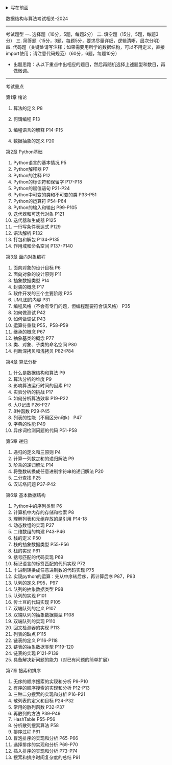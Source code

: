 <style>
  details {
    cursor: pointer;
    user-select: none;
  }
</style>
<details>
    <summary>写在前面</summary>
数据结构与算法课程重点均由老师给出
<p>相关课件</p>👉<a href="https://alist.bangwu.top/%E9%98%BF%E9%87%8C%E4%BA%91-%E6%A3%92%E6%97%A0/%E8%AF%BE%E4%BB%B6/%E6%95%B0%E6%8D%AE%E7%BB%93%E6%9E%84%E4%B8%8E%E7%AE%97%E6%B3%95">地址</a>
</details>

数据结构与算法考试相关-2024

----------------------------------------

考试题型
一. 选择题（10分，5题，每题2分）
二. 填空题（15分，5题，每题3分）
三. 简答题（15分，3题，每题5分，要求尽量详细，逻辑清晰，层次分明）
四. 代码题（关键处请写注释；如果需要用所学的数据结构，可以不用定义，直接import使用；请注意代码规范）（60分，6题，每题10分）

* 出题思路：从以下重点中出相应的题目，然后再随机选择上述题型和数目，再做微调。

----------------------------------------

考试重点

第1章 绪论
1. 算法的定义    P8
   
2. 何谓编程    P13
3. 编程语言的解释    P14-P15
4. 数据抽象的定义    P20

第2章 Python基础
1. Python语言的基本情况    P5
2. Python解释器    P7
3. Python的注释    P12
4. Python的标识符和保留字    P17-P18
5. Python的赋值语句    P21-P24
6. Python中可变的类和不可变的类    P33-P51
7. Python的运算符    P54-P64
8. Python的输入和输出    P99-P105
9. 迭代器和可迭代对象    P121
10. 迭代器和生成器    P125
11. 一行写条件表达式    P129
12. 语法解析    P132
13. 打包和解包    P134-P135
14. 作用域和命名空间    P137-P140

第3章 面向对象编程
1. 面向对象的设计目标    P6
2. 面向对象的设计原则    P11
3. 抽象数据类型    P14
4. 封装的概念    P17
5. 软件开发的三个主要阶段    P25
6. UML图的内容    P31
7. 编程风格（不会有专门的题，但编程题要符合该风格）    P35
8. 如何做测试    P42
9. 如何做调试    P43
10. 运算符重载    P55，P58-P59
11. 继承的概念    P67
12. 抽象基类的概念    P77
13. 类、对象、子类的命名空间    P80
14. 判断深拷贝和浅拷贝    P82-P84

第4章 算法分析
1. 什么是数据结构和算法    P9
2. 算法分析的维度    P9
3. 影响算法运行时间的因素    P12
4. 实验分析的挑战    P17
5. 如何分析算法效率    P19-P22
6. 大O记法    P26-P27
7. 8种函数    P29-P45
8. 列表的性能（不用区分n和k）    P47
9. 字典的性能    P49
10. 异序词检测问题的代码    P51-P58

第5章 递归
1. 递归的定义和三原则    P4
2. 计算一列数之和的递归解法    P9
2. 阶乘的递归解法    P14
3. 将整数转换成任意进制字符串的递归解法    P20
4. 二分查找    P25
5. 汉诺塔问题    P37-P42

第6章 基本数据结构
1. Python中的序列类型    P6
2. 计算机中内存的存储和检索    P8
3. 理解列表和元组存放的是引用    P14-18
4. 动态数组的实现    P27
5. 二维数组的构建    P43-P46
6. 栈的定义    P50
7. 栈的抽象数据类型    P55-P56
8. 栈的实现    P61
9. 括号匹配的代码实现    P69
10. 标记语言的标签匹配的代码实现    P72
11. 十进制转换成任意进制数的代码实现    P75
12. 实现python的运算：先从中序转后序，再计算后序    P87，P93
13. 队列的定义    P95，P97
14. 队列的抽象数据类型    P98
15. 队列的实现    P101
16. 传土豆的代码实现    P105
17. 双端队列的定义    P107
18. 双端队列的抽象数据类型    P108
19. 双端队列的实现    P110
20. 回文检测器的实现    P113
21. 列表的缺点    P115
22. 链表的定义    P116-P118
23. 链表的抽象数据类型    P119-120
24. 链表的实现    P121-P139
25. 具备解决新问题的能力（对已有问题的简单扩展）

第7章 搜索和排序
1. 无序的顺序搜索的实现和分析    P9-P10
2. 有序的顺序搜索的实现和分析    P12-P13
3. 三种二分搜索的实现和分析    P16-P21
4. 散列表的定义和目标    P24-P32
5. 常用的散列函数    P32-P37
6. 再散列的方法    P39-P49
7. HashTable    P55-P56
8. 分析散列搜索算法    P58
9. 排序过程    P61
10. 冒泡排序的实现和分析    P65-P66
11. 选择排序的实现和分析    P69-P70
12. 插入排序的实现和分析    P73-P74
13. 搜索和排序时间复杂度的总结    P91